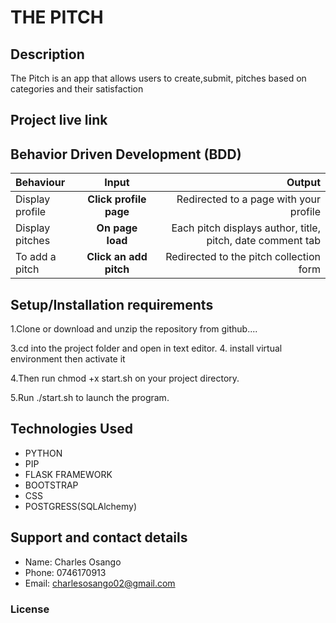 # THE PITCH

## Description
The Pitch is an app that allows users to create,submit, pitches based on categories and their satisfaction

## Project live link
 


## Behavior Driven Development (BDD)
| Behaviour | Input | Output |
| :---------------- | :---------------: | ------------------: |
| Display profile | **Click profile page** | Redirected to a page with your profile |
| Display pitches | **On page load** | Each pitch displays author, title, pitch, date comment tab |
| To add a pitch  | **Click an add pitch** | Redirected to the pitch collection form|

## Setup/Installation requirements
1.Clone or download and unzip the repository from github....



3.cd into the project folder and open in text editor.
4. install virtual environment then activate it

4.Then run chmod +x start.sh on your project directory.

5.Run  ./start.sh to launch the program.

## Technologies Used
* PYTHON
* PIP
* FLASK FRAMEWORK
* BOOTSTRAP
* CSS
* POSTGRESS(SQLAlchemy)
## Support and contact details
* Name: Charles Osango
* Phone: 0746170913
* Email: charlesosango02@gmail.com

### License
